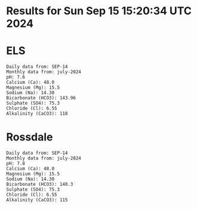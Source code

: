 # Results for Sun Sep 15 15:20:34 UTC 2024
# ELS
```
Daily data from: SEP-14
Monthly data from: july-2024
pH: 7.6
Calcium (Ca): 48.0
Magnesium (Mg): 15.5
Sodium (Na): 14.30
Bicarbonate (HCO3): 143.96
Sulphate (SO4): 75.3
Chloride (Cl): 6.55
Alkalinity (CaCO3): 118
```
# Rossdale
```
Daily data from: SEP-14
Monthly data from: july-2024
pH: 7.8
Calcium (Ca): 48.0
Magnesium (Mg): 15.5
Sodium (Na): 14.30
Bicarbonate (HCO3): 140.3
Sulphate (SO4): 75.3
Chloride (Cl): 6.55
Alkalinity (CaCO3): 115
```
